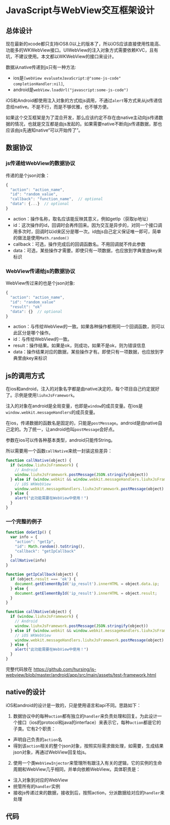 # JavaScript与WebView交互框架设计

## 总体设计
现在最新的xcode都只支持iOS8.0以上的版本了，所以iOS应该直接使用性能高、功能多的WKWebView接口。UIWebView的注入对象方式需要依赖KVC，且有坑，不建议使用。本文都以WKWebView的接口来设计。

数据从native传递到js只有一种方法:
- ios是`[webView evaluateJavaScript:@"some-js-code" completionHandler:nil]`,
- android是`webView.loadUrl("javascript:some-js-code")`

iOS和Android都使用注入对象的方式给js调用，不通过`alert`等方式来从js传递信息给native。不是不行，而是不够优雅，也不够方便。

如果这个交互框架是为了混合开发，那么应该约定不存在由native主动向js传递数据的情况，也就是交互都是由js发起的。如果需要native不断向js传递数据，那也应该由js先通知native“可以开始传了”。

## 数据协议
### js传递给WebView的数据协议
传递的是个json对象：
```js
{
  "action": "action_name",
  "id": "random_value",
  "callback": "function_name",  // optional
  "data": {...}  // optional
}
```
- action：操作名称，取名应该能反映其意义，例如getIp（获取ip地址）
- id：这次操作的id，回调时会再传回来。因为交互是异步的，对同一个接口调用多次时，回调时以id来区分是哪一次。id由js自己定义保证唯一即可，简单的做法是使用`Math.random()`
- callback：可选，操作完成后的回调函数名。不用回调就不传此参数
- data：可选，某些操作才需要。即使只有一项数据，也应放到字典里由key来标识

### WebView传递给js的数据协议
WebView传过来的也是个json对象:
```js
{
  "action": "action_name",
  "id": "random_value"
  "result": "ok"
  "data": {}  // optional
}
```
- action：与传给WebView的一致。如果各种操作都用同一个回调函数，则可以此区分是哪个操作。
- id：与传给WebView的一致。
- result：操作结果。如果是ok，则成功，如果不是ok，则为错误信息
- data：操作结果对应的数据，某些操作才有。即使只有一项数据，也应放到字典里由key来标识

## js的调用方式
在ios和android，注入的对象名字都是由native决定的，每个项目自己约定就好了。示例是使用`liuhxJsFramework`。

注入的对象在android是全局变量，也即是`window`的成员变量。在ios是`window.webkit.messageHandlers`的成员变量。

在ios，传递数据的函数名是固定的，只能是`postMessage`。android是由native自己定的。为了统一，让android也叫`postMessage`会好点。

参数在ios可以传各种基本类型，android只能传String。

所以需要用一个函数`callNative`来统一封装这些差异：

```js
function callNative(object) {
  if (window.liuhxJsFramework) {
    // Android
    window.liuhxJsFramework.postMessage(JSON.stringify(object))
  } else if (window.webkit && window.webkit.messageHandlers.liuhxJsFramework) {
    // iOS WKWebView
    window.webkit.messageHandlers.liuhxJsFramework.postMessage(object)
  } else {
    alert("此功能需要在WebView中使用！")
  }
}
```

### 一个完整的例子
```js
function doGetIp() {
  var info = {
    "action": "getIp",
    "id": Math.random().toString(),
    "callback": "getIpCallback"
  }
  callNative(info)
}

function getIpCallback(object) {
  if (object.result === 'ok') {
    document.getElementById('ip_result').innerHTML = object.data.ip;
  } else {
    document.getElementById('ip_result').innerHTML = object.result;
  }
}

function callNative(object) {
  if (window.liuhxJsFramework) {
    // Android
    window.liuhxJsFramework.postMessage(JSON.stringify(object))
  } else if (window.webkit && window.webkit.messageHandlers.liuhxJsFramework) {
    // iOS WKWebView
    window.webkit.messageHandlers.liuhxJsFramework.postMessage(object)
  } else {
    alert("此功能需要在WebView中使用！")
  }
}
```

完整代码放在 https://github.com/hursing/js-webview/blob/master/android/app/src/main/assets/test-framework.html

## native的设计
iOS和android的设计是一致的，只是使用语言和api不同。思路如下：
1. 数据协议中的每种`action`都有独立的`handler`来负责处理和回复。为此设计一个接口（ios的protocol和java的interface）来表示它，每种`action`都是它的子类。它有2个职责：
  - 声明自己负责的`action`名
  - 得到该`action`相关的整个json对象，按照实际需求做处理，如需要，生成结果json对象，再通过WebView回复给js。
2. 使用一个类`WebViewInjector`来管理所有跟注入有关的逻辑，它的实例的生命周期和WebView几乎相同，并单向依赖WebView。具体职责是：
  - 注入对象到对应的WebView
  - 统管所有的`handler`实例
  - 接收js传递过来的数据，接收到后，按照action，分派数据给对应的`handler`来处理

## 代码
